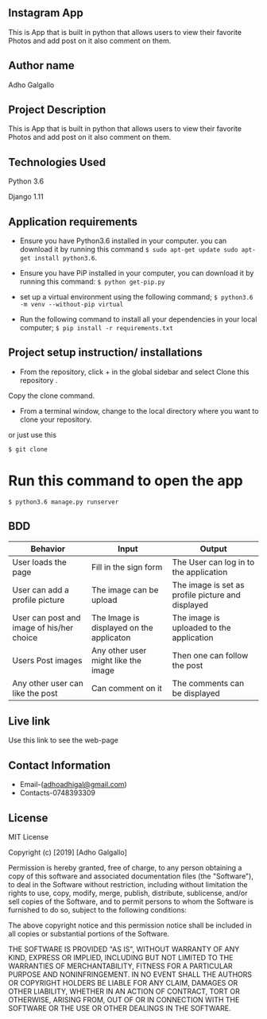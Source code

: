 ## Instagram App
This is App that is built in python that allows users to view their favorite Photos and add post on it also comment on them.

## Author name
Adho Galgallo

## Project Description
This is App that is built in python that allows users to view their favorite Photos and add post on it also comment on them.

## Technologies Used
Python 3.6

Django 1.11

## Application requirements
* Ensure you have Python3.6 installed in your computer. you can download it by running this command
`$ sudo apt-get update sudo apt-get install python3.6`.

* Ensure you have PiP installed in your computer, you can download it by running this command:
`$ python get-pip.py`

* set up a virtual environment using the following command;
`$ python3.6 -m venv --without-pip virtual`

* Run the following command to install all your dependencies in your local computer;
`$ pip install -r requirements.txt`

## Project setup instruction/ installations
* From the repository, click + in the global sidebar and select Clone this repository .

Copy the clone command.

* From a terminal window, change to the local directory where you want to clone your repository.

or just use this

`$ git clone `

# Run this command to open the app
`$ python3.6 manage.py runserver`


## BDD

| Behavior                                  | Input                                    | Output                                            |
|-------------------------------------------|------------------------------------------|---------------------------------------------------|
| User loads the page                       | Fill in the sign form                    | The User can log in to the application            |
| User can add a profile picture            | The image can be upload                  | The image is set as profile picture and displayed |
| User can post and image of his/her choice | The Image is displayed on the applicaton | The image is uploaded to the application          |
| Users Post images                         | Any other user might like the image      | Then one can follow the post                      |
| Any other user can like the post          | Can comment on it                        | The comments can be displayed                     |
## Live link
Use this link to see the web-page



## Contact Information
* Email-(adhoadhigal@gmail.com)
* Contacts-0748393309

## License
MIT License

Copyright (c) [2019] [Adho Galgallo]

Permission is hereby granted, free of charge, to any person obtaining a copy of this software and associated documentation files (the "Software"), to deal in the Software without restriction, including without limitation the rights to use, copy, modify, merge, publish, distribute, sublicense, and/or sell copies of the Software, and to permit persons to whom the Software is furnished to do so, subject to the following conditions:

The above copyright notice and this permission notice shall be included in all copies or substantial portions of the Software.

THE SOFTWARE IS PROVIDED "AS IS", WITHOUT WARRANTY OF ANY KIND, EXPRESS OR IMPLIED, INCLUDING BUT NOT LIMITED TO THE WARRANTIES OF MERCHANTABILITY, FITNESS FOR A PARTICULAR PURPOSE AND NONINFRINGEMENT. IN NO EVENT SHALL THE AUTHORS OR COPYRIGHT HOLDERS BE LIABLE FOR ANY CLAIM, DAMAGES OR OTHER LIABILITY, WHETHER IN AN ACTION OF CONTRACT, TORT OR OTHERWISE, ARISING FROM, OUT OF OR IN CONNECTION WITH THE SOFTWARE OR THE USE OR OTHER DEALINGS IN THE SOFTWARE.

